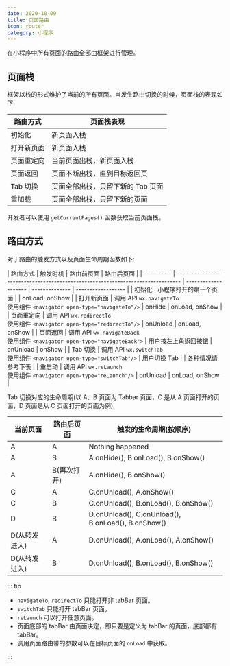 ```yaml
---
date: 2020-10-09
title: 页面路由
icon: router
category: 小程序
---
```


在小程序中所有页面的路由全部由框架进行管理。

<!-- more -->

## 页面栈 <Badge text="重要" type="error" />

框架以栈的形式维护了当前的所有页面。当发生路由切换的时候，页面栈的表现如下:

| 路由方式   | 页面栈表现                        |
| ---------- | --------------------------------- |
| 初始化     | 新页面入栈                        |
| 打开新页面 | 新页面入栈                        |
| 页面重定向 | 当前页面出栈，新页面入栈          |
| 页面返回   | 页面不断出栈，直到目标返回页      |
| Tab 切换   | 页面全部出栈，只留下新的 Tab 页面 |
| 重加载     | 页面全部出栈，只留下新的页面      |

开发者可以使用 `getCurrentPages()` 函数获取当前页面栈。

## 路由方式 <Badge text="重要" type="error" />

对于路由的触发方式以及页面生命周期函数如下:

| 路由方式   | 触发时机                                                                        | 路由前页面           | 路由后页面     |
| ---------- | ------------------------------------------------------------------------------- | -------------------- | -------------- | ------------------ |
| 初始化     | 小程序打开的第一个页面                                                          |                      | onLoad, onShow |
| 打开新页面 | 调用 API `wx.navigateTo`<br />使用组件 `<navigator open-type="navigateTo"/>`    | onHide               | onLoad, onShow |
| 页面重定向 | 调用 API `wx.redirectTo`<br />使用组件 `<navigator open-type="redirectTo"/>`    | onUnload             | onLoad, onShow |
| 页面返回   | 调用 API `wx.navigateBack`<br />使用组件 `<navigator open-type="navigateBack">` | 用户按左上角返回按钮 | onUnload       | onShow             |
| Tab 切换   | 调用 API `wx.switchTab`<br />使用组件 `<navigator open-type="switchTab"/>`      | 用户切换 Tab         |                | 各种情况请参考下表 |
| 重启动     | 调用 API `wx.reLaunch`<br />使用组件 `<navigator open-type="reLaunch"/>`        | onUnload             | onLoad, onShow |

Tab 切换对应的生命周期(以 A、B 页面为 Tabbar 页面，C 是从 A 页面打开的页面，D 页面是从 C 页面打开的页面为例):

| 当前页面      | 路由后页面  | 触发的生命周期(按顺序)                             |
| ------------- | ----------- | -------------------------------------------------- |
| A             | A           | Nothing happened                                   |
| A             | B           | A.onHide(), B.onLoad(), B.onShow()                 |
| A             | B(再次打开) | A.onHide(), B.onShow()                             |
| C             | A           | C.onUnload(), A.onShow()                           |
| C             | B           | C.onUnload(), B.onLoad(), B.onShow()               |
| D             | B           | D.onUnload(), C.onUnload(), B.onLoad(), B.onShow() |
| D(从转发进入) | A           | D.onUnload(), A.onLoad(), A.onShow()               |
| D(从转发进入) | B           | D.onUnload(), B.onLoad(), B.onShow()               |

::: tip

- `navigateTo`, `redirectTo` 只能打开非 tabBar 页面。
- `switchTab` 只能打开 tabBar 页面。
- `reLaunch` 可以打开任意页面。
- 页面底部的 tabBar 由页面决定，即只要是定义为 tabBar 的页面，底部都有 tabBar。
- 调用页面路由带的参数可以在目标页面的 `onLoad` 中获取。

:::
